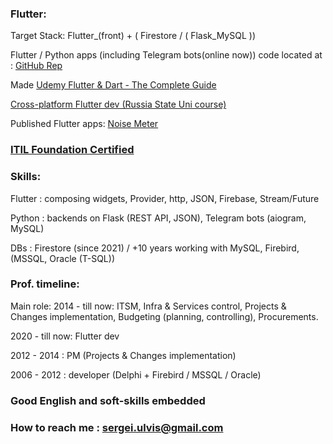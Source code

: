 ### Flutter:

Target Stack: Flutter_(front) + ( Firestore / ( Flask_MySQL ))

Flutter / Python apps (including Telegram bots(online now)) code located at : [GitHub Rep](https://github.com/Wolfram-180) 

Made [Udemy Flutter & Dart - The Complete Guide](https://www.udemy.com/course/learn-flutter-dart-to-build-ios-android-apps)

[Cross-platform Flutter dev (Russia State Uni course)](https://github.com/Wolfram-180/wolfram-180.github.io/blob/main/docs/assets/pdfs/Flutter%20Developer%20-%20S.%20Ulvis%20-%20Diploma%20_rotated.pdf) 

Published Flutter apps: 
[Noise Meter](https://play.google.com/store/apps/details?id=com.wolfram180.noise_meter_app.noise_meter_app) 


### [ITIL Foundation Certified](https://drive.google.com/file/d/13DNffOUG14LXSHrLnjlOAhN5_VqLJis7/view?usp=sharing) 

### Skills:

Flutter : composing widgets, Provider, http, JSON, Firebase, Stream/Future

Python : backends on Flask (REST API, JSON), Telegram bots (aiogram, MySQL)

DBs : Firestore (since 2021) / +10 years working with MySQL, Firebird, (MSSQL, Oracle (T-SQL))


### Prof. timeline:

Main role: 2014 - till now: ITSM, Infra & Services control, Projects & Changes implementation, Budgeting (planning, controlling), Procurements.

2020 - till now: Flutter dev

2012 - 2014 : PM (Projects & Changes implementation)

2006 - 2012 : developer (Delphi + Firebird /  MSSQL / Oracle)

### Good English and soft-skills embedded

### How to reach me : sergei.ulvis@gmail.com
